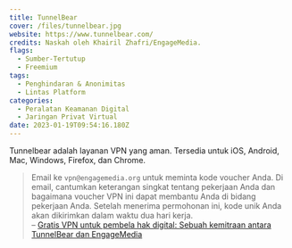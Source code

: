 ```yaml
---
title: TunnelBear
cover: /files/tunnelbear.jpg
website: https://www.tunnelbear.com/
credits: Naskah oleh Khairil Zhafri/EngageMedia.
flags:
  - Sumber-Tertutup
  - Freemium
tags:
  - Penghindaran & Anonimitas
  - Lintas Platform
categories:
  - Peralatan Keamanan Digital
  - Jaringan Privat Virtual
date: 2023-01-19T09:54:16.180Z
---
```

Tunnelbear adalah layanan VPN yang aman. Tersedia untuk iOS, Android, Mac, Windows, Firefox, dan Chrome.

> Email ke `vpn@engagemedia.org` untuk meminta kode voucher Anda. Di email, cantumkan keterangan singkat tentang pekerjaan Anda dan bagaimana voucher VPN ini dapat membantu Anda di bidang pekerjaan Anda. Setelah menerima permohonan ini, kode unik Anda akan dikirimkan dalam waktu dua hari kerja.\
> –﻿ [Gratis VPN untuk pembela hak digital: Sebuah kemitraan antara TunnelBear dan EngageMedia
](https://engagemedia.org/projects/tunnelbear/)